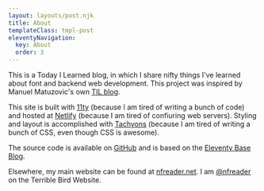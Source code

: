 ```yaml
---
layout: layouts/post.njk
title: About
templateClass: tmpl-post
eleventyNavigation:
  key: About
  order: 3
---
```


This is a Today I Learned blog, in which I share nifty things I've learned about font and backend web development. This project was inspired by Manuel Matuzovic's own [TIL blog](https://www.matuzo.at/til/).

This site is built with [11ty](https://11ty.dev) (because I am tired of writing a bunch of code) and hosted at [Netlify](https://www.netlify.com/) (because I am tired of confiuring web servers). Styling and layout is accomplished with [Tachyons](https://tachyons.io) (because I am tired of writing a bunch of CSS, even though CSS is awesome).

The source code is available on [GitHub](https://github.com/nfreader/11b) and is based on the [Eleventy Base Blog](https://github.com/11ty/eleventy-base-blog).

Elsewhere, my main website can be found at [nfreader.net](https://nfreader.net). I am [@nfreader](https://twitter.com/nfreader) on the Terrible Bird Website.
